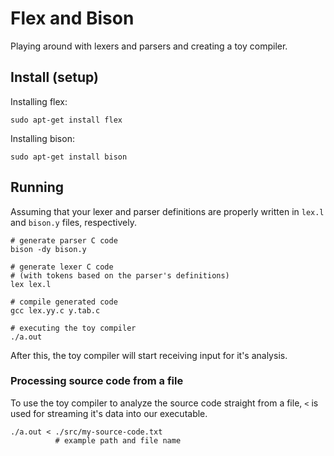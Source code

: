 # Flex and Bison

Playing around with lexers and parsers and creating a toy compiler.

## Install (setup)

Installing flex:

`sudo apt-get install flex`

Installing bison:

`sudo apt-get install bison`

## Running

Assuming that your lexer and parser definitions are properly written in `lex.l`  and `bison.y` files, respectively.

```shell
# generate parser C code
bison -dy bison.y

# generate lexer C code
# (with tokens based on the parser's definitions)
lex lex.l

# compile generated code
gcc lex.yy.c y.tab.c

# executing the toy compiler
./a.out
```

After this, the toy compiler will start receiving input for it's analysis.

### Processing source code from a file

To use the toy compiler to analyze the source code straight from a file, `<` is used for streaming it's data into our executable.

```shell
./a.out < ./src/my-source-code.txt 
          # example path and file name
```

